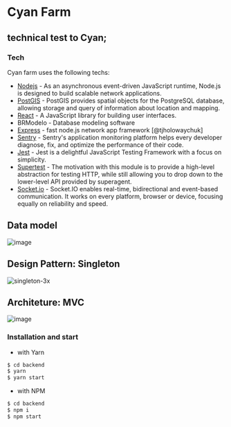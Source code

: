 # Cyan Farm

## technical test to Cyan;


### Tech

Cyan farm uses the following techs:

* [Nodejs](https://nodejs.org) - As an asynchronous event-driven JavaScript runtime, Node.js is designed to build scalable network applications.
* [PostGIS](https://postgis.net) - PostGIS provides spatial objects for the PostgreSQL database, allowing storage and query of information about location and mapping.
* [React](https://pt-br.reactjs.org/) - A JavaScript library for building user interfaces.
* BRModelo - Database modeling software
* [Express](https://expressjs.com/pt-br/) - fast node.js network app framework [@tjholowaychuk]
* [Sentry](https://sentry.io/welcome) - Sentry's application monitoring platform helps every developer diagnose, fix, and optimize the performance of their code.
* [Jest](https://jestjs.io/) - Jest is a delightful JavaScript Testing Framework with a focus on simplicity.
* [Supertest](https://www.npmjs.com/package/supertest) - The motivation with this module is to provide a high-level abstraction for testing HTTP, while still allowing you to drop down to the lower-level API provided by superagent.
* [Socket.io](https://socket.io/) - Socket.IO enables real-time, bidirectional and event-based communication.
It works on every platform, browser or device, focusing equally on reliability and speed.


## Data model
![image](https://user-images.githubusercontent.com/42386513/92314607-738b1a00-efb0-11ea-854e-5363a2b027de.png)

## Design Pattern: Singleton
![singleton-3x](https://user-images.githubusercontent.com/42386513/92611300-07016b00-f28f-11ea-989c-fb9a36bc9229.png)



## Architeture: MVC
![image](https://user-images.githubusercontent.com/42386513/92611532-4760e900-f28f-11ea-98d8-e276c6c69142.png)



### Installation and start
- with Yarn
```bash
$ cd backend
$ yarn
$ yarn start
```

- with NPM
```bash
$ cd backend
$ npm i
$ npm start
```
